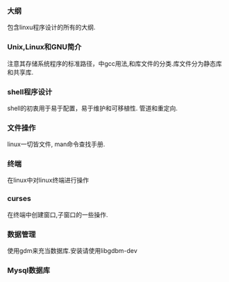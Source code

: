 ### 大纲
包含linxu程序设计的所有的大纲.
### Unix,Linux和GNU简介
注意其存储系统程序的标准路径，中gcc用法,和库文件的分类.库文件分为静态库和共享库.
### shell程序设计
shell的初衷用于易于配置，易于维护和可移植性.
管道和重定向.
### 文件操作
linux一切皆文件, man命令查找手册.
### 终端
在linux中对linux终端进行操作
### curses
在终端中创建窗口,子窗口的一些操作.
### 数据管理
使用gdm来充当数据库.安装请使用libgdbm-dev
### Mysql数据库
